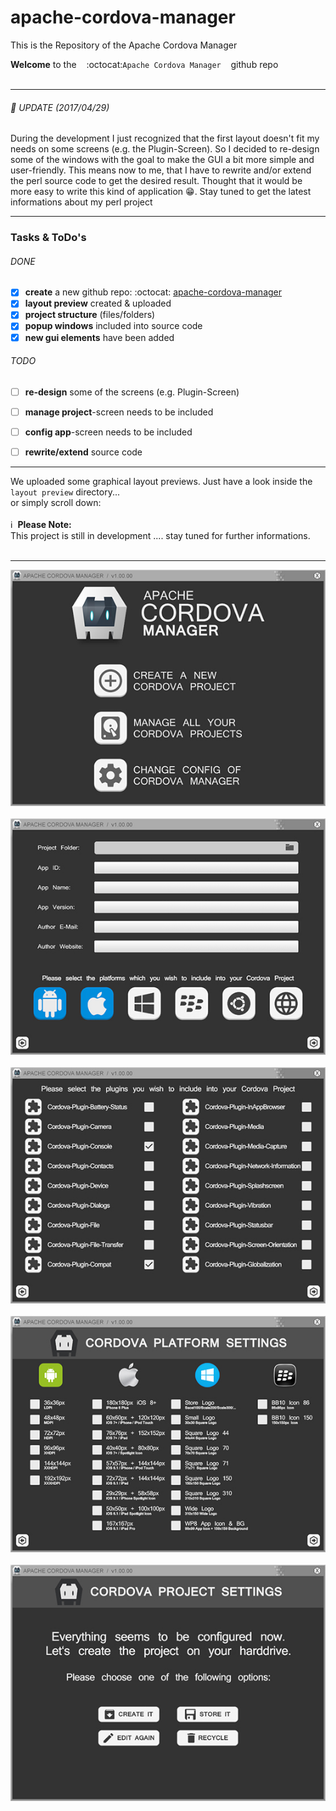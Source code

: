 # apache-cordova-manager
This is the Repository of the Apache Cordova Manager


**Welcome** to the &nbsp;&nbsp; :octocat:`Apache Cordova Manager` &nbsp;&nbsp; github repo<br><br>


---


###### :pushpin: UPDATE (2017/04/29)
During the development I just recognized that the first layout doesn't fit my needs on some screens (e.g. the Plugin-Screen). So I decided to re-design some of the windows with the goal to make the GUI a bit more simple and user-friendly. This means now to me, that I have to rewrite and/or extend the perl source code to get the desired result. Thought that it would be more easy to write this kind of application :grin:. Stay tuned to get the latest informations about my perl project


---


### Tasks & ToDo's
###### DONE
- [x] **create** a new github repo: :octocat: [apache-cordova-manager](https://github.com/praetoriani/apache-cordova-manager)
- [x] **layout preview** created & uploaded
- [x] **project structure** (files/folders)
- [x] **popup windows** included into source code
- [x] **new gui elements** have been added

###### TODO
- [ ] **re-design** some of the screens (e.g. Plugin-Screen)
- [ ] **manage project**-screen needs to be included
- [ ] **config app**-screen needs to be included
- [ ] **rewrite/extend** source code


---

We uploaded some graphical layout previews. Just have a look inside the `layout preview` directory...<br>or simply scroll down:<br><br>
:information_source:&nbsp;&nbsp;**Please Note:**<br>This project is still in development .... stay tuned for further informations.<br><br>

----

![Preview 1](https://github.com/praetoriani/apache-cordova-manager/blob/master/layout%20preview/Preview-AppDesign-Screen-001.jpg)<br><br>
![Preview 2](https://github.com/praetoriani/apache-cordova-manager/blob/master/layout%20preview/Preview-AppDesign-Screen-002.jpg)<br><br>
![Preview 3](https://github.com/praetoriani/apache-cordova-manager/blob/master/layout%20preview/Preview-AppDesign-Screen-003.jpg)<br><br>
![Preview 4](https://github.com/praetoriani/apache-cordova-manager/blob/master/layout%20preview/Preview-AppDesign-Screen-004.jpg)<br><br>
![Preview 5](https://github.com/praetoriani/apache-cordova-manager/blob/master/layout%20preview/Preview-AppDesign-Screen-005.jpg)<br><br>
